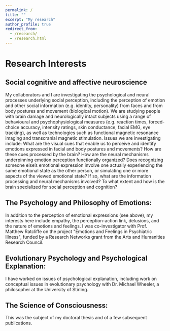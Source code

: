 ```yaml
---
permalink: /
title: "" 
excerpt: "My research"
author_profile: true
redirect_from: 
  - /research/
  - /research.html
---
```


# Research Interests 
## Social cognitive and affective neuroscience
My collaborators and I are investigating the psychological and neural processes underlying social perception, including the perception of emotion and other social information (e.g. identity, personality) from faces and from body postures and movement (biological motion). We are studying people with brain damage and neurologically intact subjects using a range of behavioural and psychophysiological measures (e.g. reaction times, forced-choice accuracy, intensity ratings, skin conductance, facial EMG, eye tracking), as well as technologies such as functional magnetic resonance imaging and transcranial magnetic stimulation. Issues we are investigating include: What are the visual cues that enable us to perceive and identify emotions expressed in facial and body postures and movements? How are these cues processed by the brain? How are the neural mechanisms underpinning emotion perception functionally organized? Does recognizing someone else’s emotional expression involve one actually experiencing the same emotional state as the other person, or simulating one or more aspects of the viewed emotional state? If so, what are the information processing and neural mechanisms involved? To what extent and how is the brain specialized for social perception and cognition? 

## The Psychology and Philosophy of Emotions:
In addition to the perception of emotional expressions (see above), my interests here include empathy, the perception-action link, delusions, and the nature of emotions and feelings. I was co-investigator with Prof. Matthew Ratcliffe on the project "Emotions and Feelings in Psychiatric Illness",  funded by a Research Networks grant from the Arts and Humanities Research Council.
## Evolutionary Psychology and Psychological Explanation: 
I have worked on issues of psychological explanation, including work on conceptual issues in evolutionary psychology with Dr. Michael Wheeler, a philosopher at the University of Stirling. 
## The Science of Consciousness:
This was the subject of my doctoral thesis and of a few subsequent publications.
